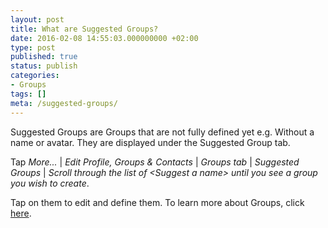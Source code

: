 ```yaml
---
layout: post
title: What are Suggested Groups?
date: 2016-02-08 14:55:03.000000000 +02:00
type: post
published: true
status: publish
categories:
- Groups
tags: []
meta: /suggested-groups/
---
```


Suggested Groups are Groups that are not fully defined yet e.g. Without a name or avatar. They are displayed under the Suggested Group tab.

Tap *More...* \| *Edit Profile, Groups &amp; Contacts* \| *Groups tab* \| *Suggested Groups* \| *Scroll through the list of &lt;Suggest a name&gt; until you see a group you wish to create*.

Tap on them to edit and define them. To learn more about Groups, click [here](/naming-a-group-and-setting-a-photo/).